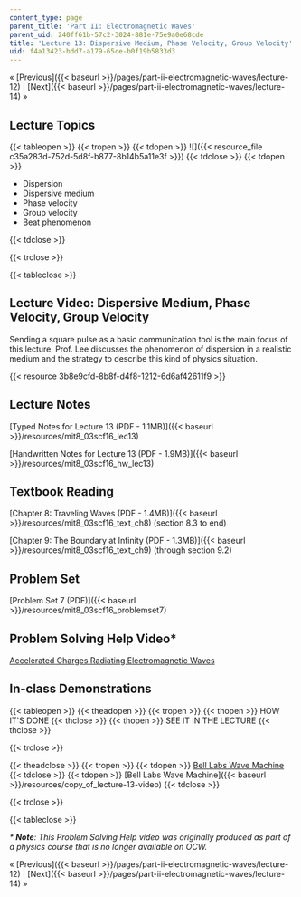 ```yaml
---
content_type: page
parent_title: 'Part II: Electromagnetic Waves'
parent_uid: 240ff61b-57c2-3024-881e-75e9a0e68cde
title: 'Lecture 13: Dispersive Medium, Phase Velocity, Group Velocity'
uid: f4a13423-bdd7-a179-65ce-b0f19b5833d3
---
```


« [Previous]({{< baseurl >}}/pages/part-ii-electromagnetic-waves/lecture-12) | [Next]({{< baseurl >}}/pages/part-ii-electromagnetic-waves/lecture-14) »

Lecture Topics
--------------

{{< tableopen >}}
{{< tropen >}}
{{< tdopen >}}
![]({{< resource_file c35a283d-752d-5d8f-b877-8b14b5a11e3f >}})
{{< tdclose >}}
{{< tdopen >}}


*   Dispersion
*   Dispersive medium
*   Phase velocity
*   Group velocity
*   Beat phenomenon


{{< tdclose >}}

{{< trclose >}}

{{< tableclose >}}

Lecture Video: Dispersive Medium, Phase Velocity, Group Velocity
----------------------------------------------------------------

Sending a square pulse as a basic communication tool is the main focus of this lecture. Prof. Lee discusses the phenomenon of dispersion in a realistic medium and the strategy to describe this kind of physics situation.

{{< resource 3b8e9cfd-8b8f-d4f8-1212-6d6af42611f9 >}}

Lecture Notes
-------------

[Typed Notes for Lecture 13 (PDF - 1.1MB)]({{< baseurl >}}/resources/mit8_03scf16_lec13)

[Handwritten Notes for Lecture 13 (PDF - 1.9MB)]({{< baseurl >}}/resources/mit8_03scf16_hw_lec13)

Textbook Reading
----------------

[Chapter 8: Traveling Waves (PDF - 1.4MB)]({{< baseurl >}}/resources/mit8_03scf16_text_ch8) (section 8.3 to end) 

[Chapter 9: The Boundary at Infinity (PDF - 1.3MB)]({{< baseurl >}}/resources/mit8_03scf16_text_ch9) (through section 9.2) 

Problem Set
-----------

[Problem Set 7 (PDF)]({{< baseurl >}}/resources/mit8_03scf16_problemset7)

Problem Solving Help Video\*
----------------------------

[Accelerated Charges Radiating Electromagnetic Waves](/courses/res-8-005-vibrations-and-waves-problem-solving-fall-2012/pages/problem-solving-videos/accelerated-charges-radiating-electromagnetic-waves-1)

In-class Demonstrations
-----------------------

{{< tableopen >}}
{{< theadopen >}}
{{< tropen >}}
{{< thopen >}}
HOW IT'S DONE
{{< thclose >}}
{{< thopen >}}
SEE IT IN THE LECTURE
{{< thclose >}}

{{< trclose >}}

{{< theadclose >}}
{{< tropen >}}
{{< tdopen >}}
[Bell Labs Wave Machine](http://tsgphysics.mit.edu/front/?page=demo.php&letnum=C%2027&show=0)
{{< tdclose >}}
{{< tdopen >}}
[Bell Labs Wave Machine]({{< baseurl >}}/resources/copy_of_lecture-13-video)
{{< tdclose >}}

{{< trclose >}}

{{< tableclose >}}

_\* **Note**: This Problem Solving Help video was originally produced as part of a physics course that is no longer available on OCW._

« [Previous]({{< baseurl >}}/pages/part-ii-electromagnetic-waves/lecture-12) | [Next]({{< baseurl >}}/pages/part-ii-electromagnetic-waves/lecture-14) »